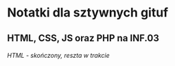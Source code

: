 # Notatki dla sztywnych gituf
## HTML, CSS, JS oraz PHP na INF.03
###### HTML - skończony, reszta w trakcie